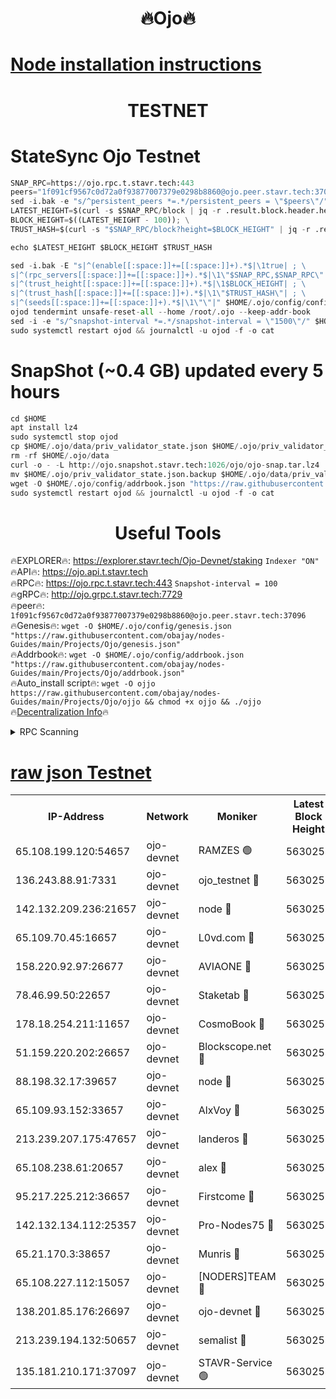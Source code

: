 <h1 align="center"> 🔥Ojo🔥</h1>

[Node installation instructions](https://github.com/obajay/nodes-Guides/tree/main/Projects/Ojo)
=

<h1 align="center"> TESTNET</h1>

# StateSync Ojo Testnet
```python
SNAP_RPC=https://ojo.rpc.t.stavr.tech:443
peers="1f091cf9567c0d72a0f93877007379e0298b8860@ojo.peer.stavr.tech:37096"
sed -i.bak -e "s/^persistent_peers *=.*/persistent_peers = \"$peers\"/" $HOME/.ojo/config/config.toml
LATEST_HEIGHT=$(curl -s $SNAP_RPC/block | jq -r .result.block.header.height); \
BLOCK_HEIGHT=$((LATEST_HEIGHT - 100)); \
TRUST_HASH=$(curl -s "$SNAP_RPC/block?height=$BLOCK_HEIGHT" | jq -r .result.block_id.hash)

echo $LATEST_HEIGHT $BLOCK_HEIGHT $TRUST_HASH

sed -i.bak -E "s|^(enable[[:space:]]+=[[:space:]]+).*$|\1true| ; \
s|^(rpc_servers[[:space:]]+=[[:space:]]+).*$|\1\"$SNAP_RPC,$SNAP_RPC\"| ; \
s|^(trust_height[[:space:]]+=[[:space:]]+).*$|\1$BLOCK_HEIGHT| ; \
s|^(trust_hash[[:space:]]+=[[:space:]]+).*$|\1\"$TRUST_HASH\"| ; \
s|^(seeds[[:space:]]+=[[:space:]]+).*$|\1\"\"|" $HOME/.ojo/config/config.toml
ojod tendermint unsafe-reset-all --home /root/.ojo --keep-addr-book
sed -i -e "s/^snapshot-interval *=.*/snapshot-interval = \"1500\"/" $HOME/.ojo/config/app.toml
sudo systemctl restart ojod && journalctl -u ojod -f -o cat
```
# SnapShot (~0.4 GB) updated every 5 hours
```python
cd $HOME
apt install lz4
sudo systemctl stop ojod
cp $HOME/.ojo/data/priv_validator_state.json $HOME/.ojo/priv_validator_state.json.backup
rm -rf $HOME/.ojo/data
curl -o - -L http://ojo.snapshot.stavr.tech:1026/ojo/ojo-snap.tar.lz4 | lz4 -c -d - | tar -x -C $HOME/.ojo --strip-components 2
mv $HOME/.ojo/priv_validator_state.json.backup $HOME/.ojo/data/priv_validator_state.json
wget -O $HOME/.ojo/config/addrbook.json "https://raw.githubusercontent.com/obajay/nodes-Guides/main/Projects/Ojo/addrbook.json"
sudo systemctl restart ojod && journalctl -u ojod -f -o cat
```
 <h1 align="center"> Useful Tools</h1>

🔥EXPLORER🔥:        https://explorer.stavr.tech/Ojo-Devnet/staking        `Indexer "ON"` \
🔥API🔥:                     https://ojo.api.t.stavr.tech \
🔥RPC🔥:                    https://ojo.rpc.t.stavr.tech:443              `Snapshot-interval = 100` \
🔥gRPC🔥:                  http://ojo.grpc.t.stavr.tech:7729 \
🔥peer🔥:                   `1f091cf9567c0d72a0f93877007379e0298b8860@ojo.peer.stavr.tech:37096` \
🔥Genesis🔥:    ```wget -O $HOME/.ojo/config/genesis.json "https://raw.githubusercontent.com/obajay/nodes-Guides/main/Projects/Ojo/genesis.json"``` \
🔥Addrbook🔥:    ```wget -O $HOME/.ojo/config/addrbook.json "https://raw.githubusercontent.com/obajay/nodes-Guides/main/Projects/Ojo/addrbook.json"``` \
🔥Auto_install script🔥: ```wget -O ojjo https://raw.githubusercontent.com/obajay/nodes-Guides/main/Projects/Ojo/ojjo && chmod +x ojjo && ./ojjo``` \
🔥[Decentralization Info](https://github.com/obajay/StateSync-snapshots/tree/main/Projects/Ojo/Decentralization)🔥



<details>
<summary>RPC Scanning</summary>

<h2 align="center"> We scan nodes in real time every 4 hours. And we provide the final result of RPC endpoints.
We cannot influence the operation of these nodes in any way. </h2>


```python
If Voting Power is higher than 0 --> then the Node is a validator of the network and may be subject to attack and be a potential threat to the chain.
```
```python
We marked such validators with a red symbol
```

</details>

[raw json Testnet](https://rpc-check.ojot.stavr.tech/ojot/rpc-ojot-result.json)
=


<table><tr><th>IP-Address</th><th>Network</th><th>Moniker</th><th>Latest Block Height</th><th>Earliest Block Height</th><th>Catching Up</th><th>Tx Index</th><th>Voting Power</th><th>Scan Time</th></tr><tr><td>65.108.199.120:54657</td><td>ojo-devnet</td><td>RAMZES 🟢</td><td>5630254</td><td>306156</td><td>False</td><td>on</td><td>0</td><td>2024-02-27T08:59:03.667573545UTC</td></tr><tr><td>136.243.88.91:7331</td><td>ojo-devnet</td><td>ojo_testnet 🔴</td><td>5630255</td><td>308845</td><td>False</td><td>on</td><td>1000</td><td>2024-02-27T08:59:11.724856555UTC</td></tr><tr><td>142.132.209.236:21657</td><td>ojo-devnet</td><td>node 🔴</td><td>5630258</td><td>350001</td><td>False</td><td>on</td><td>1999</td><td>2024-02-27T08:59:24.978553485UTC</td></tr><tr><td>65.109.70.45:16657</td><td>ojo-devnet</td><td>L0vd.com 🔴</td><td>5630259</td><td>695918</td><td>False</td><td>off</td><td>998</td><td>2024-02-27T08:59:32.718839269UTC</td></tr><tr><td>158.220.92.97:26677</td><td>ojo-devnet</td><td>AVIAONE 🔴</td><td>5630257</td><td>2754001</td><td>False</td><td>on</td><td>19926</td><td>2024-02-27T08:59:20.191314095UTC</td></tr><tr><td>78.46.99.50:22657</td><td>ojo-devnet</td><td>Staketab 🔴</td><td>5630259</td><td>4254801</td><td>False</td><td>on</td><td>1276</td><td>2024-02-27T08:59:32.968405868UTC</td></tr><tr><td>178.18.254.211:11657</td><td>ojo-devnet</td><td>CosmoBook 🔴</td><td>5630258</td><td>4392001</td><td>False</td><td>off</td><td>1047</td><td>2024-02-27T08:59:27.292078100UTC</td></tr><tr><td>51.159.220.202:26657</td><td>ojo-devnet</td><td>Blockscope.net 🔴</td><td>5630254</td><td>4425001</td><td>False</td><td>on</td><td>1970</td><td>2024-02-27T08:59:03.073710305UTC</td></tr><tr><td>88.198.32.17:39657</td><td>ojo-devnet</td><td>node 🔴</td><td>5630258</td><td>4710001</td><td>False</td><td>on</td><td>100556</td><td>2024-02-27T08:59:27.500955506UTC</td></tr><tr><td>65.109.93.152:33657</td><td>ojo-devnet</td><td>AlxVoy 🔴</td><td>5630258</td><td>4943001</td><td>False</td><td>on</td><td>4491415</td><td>2024-02-27T08:59:24.772130218UTC</td></tr><tr><td>213.239.207.175:47657</td><td>ojo-devnet</td><td>landeros 🔴</td><td>5630257</td><td>4967924</td><td>False</td><td>off</td><td>11083</td><td>2024-02-27T08:59:20.392146615UTC</td></tr><tr><td>65.108.238.61:20657</td><td>ojo-devnet</td><td>alex 🔴</td><td>5630254</td><td>5131001</td><td>False</td><td>on</td><td>11359</td><td>2024-02-27T08:59:03.370870348UTC</td></tr><tr><td>95.217.225.212:36657</td><td>ojo-devnet</td><td>Firstcome 🔴</td><td>5630255</td><td>5251946</td><td>False</td><td>on</td><td>13566</td><td>2024-02-27T08:59:09.382870712UTC</td></tr><tr><td>142.132.134.112:25357</td><td>ojo-devnet</td><td>Pro-Nodes75 🔴</td><td>5630254</td><td>5530254</td><td>False</td><td>on</td><td>24651</td><td>2024-02-27T08:59:06.710115264UTC</td></tr><tr><td>65.21.170.3:38657</td><td>ojo-devnet</td><td>Munris 🔴</td><td>5630255</td><td>5530255</td><td>False</td><td>off</td><td>20123</td><td>2024-02-27T08:59:09.076866813UTC</td></tr><tr><td>65.108.227.112:15057</td><td>ojo-devnet</td><td>[NODERS]TEAM 🔴</td><td>5630259</td><td>5530259</td><td>False</td><td>off</td><td>9999</td><td>2024-02-27T08:59:32.085531787UTC</td></tr><tr><td>138.201.85.176:26697</td><td>ojo-devnet</td><td>ojo-devnet 🔴</td><td>5630259</td><td>5530259</td><td>False</td><td>on</td><td>1000024000</td><td>2024-02-27T08:59:32.363257619UTC</td></tr><tr><td>213.239.194.132:50657</td><td>ojo-devnet</td><td>semalist 🔴</td><td>5630254</td><td>5540522</td><td>False</td><td>on</td><td>21037</td><td>2024-02-27T08:59:03.892870430UTC</td></tr><tr><td>135.181.210.171:37097</td><td>ojo-devnet</td><td>STAVR-Service 🟢</td><td>5630254</td><td>5628201</td><td>False</td><td>on</td><td>0</td><td>2024-02-27T08:59:04.437077260UTC</td></tr></table>
